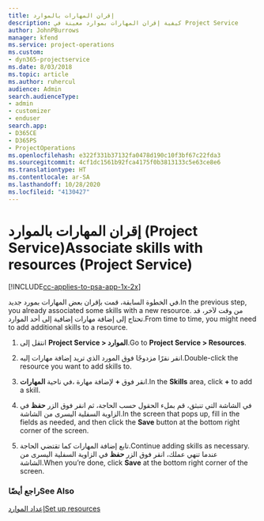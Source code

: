 ```yaml
---
title: إقران المهارات بالموارد
description: كيفية إقران المهارات بموارد معينة في Project Service
author: JohnPBurrows
manager: kfend
ms.service: project-operations
ms.custom:
- dyn365-projectservice
ms.date: 8/03/2018
ms.topic: article
ms.author: ruhercul
audience: Admin
search.audienceType:
- admin
- customizer
- enduser
search.app:
- D365CE
- D365PS
- ProjectOperations
ms.openlocfilehash: e322f331b37132fa0478d190c10f3bf67c22fda3
ms.sourcegitcommit: 4cf1dc1561b92fca4175f0b3813133c5e63ce8e6
ms.translationtype: HT
ms.contentlocale: ar-SA
ms.lasthandoff: 10/28/2020
ms.locfileid: "4130427"
---
```

# <a name="associate-skills-with-resources-project-service"></a><span data-ttu-id="b47b5-103">إقران المهارات بالموارد (Project Service)</span><span class="sxs-lookup"><span data-stu-id="b47b5-103">Associate skills with resources (Project Service)</span></span>

[!INCLUDE[cc-applies-to-psa-app-1x-2x](../includes/cc-applies-to-psa-app-1x-2x.md)]

<span data-ttu-id="b47b5-104">في الخطوة السابقة، قمت بإقران بعض المهارات بمورد جديد.</span><span class="sxs-lookup"><span data-stu-id="b47b5-104">In the previous step, you already associated some skills with  a new resource.</span></span> <span data-ttu-id="b47b5-105">من وقت لآخر، قد تحتاج إلى إضافة مهارات إضافية إلى أحد الموارد.</span><span class="sxs-lookup"><span data-stu-id="b47b5-105">From time to time, you might need to add additional skills to a resource.</span></span>  
  
1.  <span data-ttu-id="b47b5-106">انتقل إلى **Project Service > الموارد‬‏‎**.</span><span class="sxs-lookup"><span data-stu-id="b47b5-106">Go to **Project Service > Resources**.</span></span>  
  
2.  <span data-ttu-id="b47b5-107">انقر نقرًا مزدوجًا فوق المورد الذي تريد إضافة مهارات إليه.</span><span class="sxs-lookup"><span data-stu-id="b47b5-107">Double-click the resource you want to add skills to.</span></span>  
  
3.  <span data-ttu-id="b47b5-108">في ناحية **المهارات‏‎**، انقر فوق **+** لإضافة مهارة.</span><span class="sxs-lookup"><span data-stu-id="b47b5-108">In the **Skills** area, click **+** to add a skill.</span></span>  
  
4.  <span data-ttu-id="b47b5-109">في الشاشة التي تنبثق، قم بملء الحقول حسب الحاجة، ثم انقر فوق الزر **حفظ** في الزاوية السفلية اليسرى من الشاشة.</span><span class="sxs-lookup"><span data-stu-id="b47b5-109">In the screen that pops up, fill in the fields as needed, and then click the **Save** button at the bottom right corner of the screen.</span></span>  
  
5.  <span data-ttu-id="b47b5-110">تابع إضافة المهارات كما تقتضي الحاجة.</span><span class="sxs-lookup"><span data-stu-id="b47b5-110">Continue adding skills as necessary.</span></span> <span data-ttu-id="b47b5-111">عندما تنهي عملك، انقر فوق الزر **حفظ** في الزاوية السفلية اليسرى من الشاشة.</span><span class="sxs-lookup"><span data-stu-id="b47b5-111">When you’re done, click **Save** at the bottom right corner of the screen.</span></span>  
  
### <a name="see-also"></a><span data-ttu-id="b47b5-112">راجع أيضًا</span><span class="sxs-lookup"><span data-stu-id="b47b5-112">See Also</span></span>  
 [<span data-ttu-id="b47b5-113">إعداد الموارد</span><span class="sxs-lookup"><span data-stu-id="b47b5-113">Set up resources</span></span>](../psa/set-up-resources.md)
